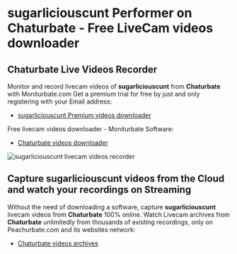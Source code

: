 # sugarliciouscunt Performer on Chaturbate - Free LiveCam videos downloader

## Chaturbate Live Videos Recorder

Monitor and record livecam videos of **sugarliciouscunt** from **Chaturbate** with Moniturbate.com
Get a premium trial for free by just and only registering with your Email address:
* [sugarliciouscunt Premium videos downloader](https://moniturbate.com/request-demo-licence-key.html)

Free livecam videos downloader - Moniturbate Software:
* [Chaturbate videos downloader](https://moniturbate.com/moniturbate-download-software.html)

![sugarliciouscunt livecam videos recorder](https://peachurnet.com/templates/moniturbate-software.png)


## Capture sugarliciouscunt videos from the Cloud and watch your recordings on Streaming

Without the need of downloading a software, capture **sugarliciouscunt** livecam videos from **Chaturbate** 100% online.
Watch Livecam archives from **Chaturbate** unlimitedly from thousands of existing recordings, only on Peachurbate.com and its websites network:
* [Chaturbate videos archives](https://peachurnet.com/)